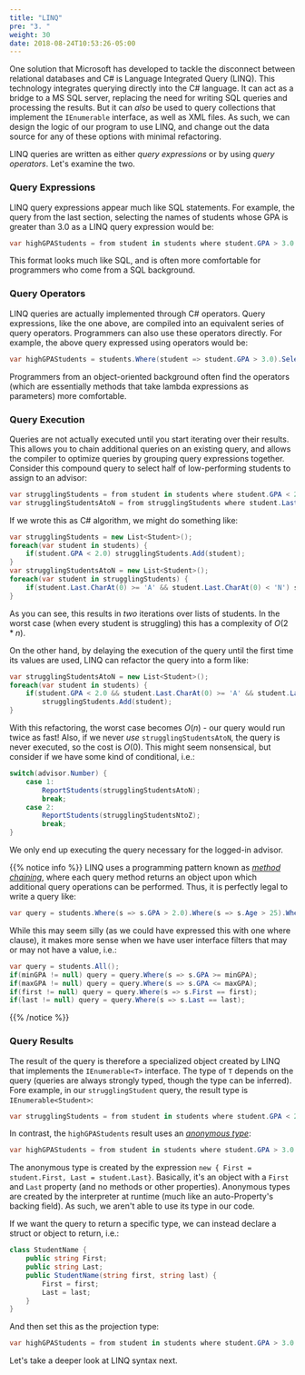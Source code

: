 ```yaml
---
title: "LINQ"
pre: "3. "
weight: 30
date: 2018-08-24T10:53:26-05:00
---
```


One solution that Microsoft has developed to tackle the disconnect between relational databases and C# is Language Integrated Query (LINQ).  This technology integrates querying directly into the C# language.  It can act as a bridge to a MS SQL server, replacing the need for writing SQL queries and processing the results.  But it can _also_ be used to query collections that implement the `IEnumerable` interface, as well as XML files.  As such, we can design the logic of our program to use LINQ, and change out the data source for any of these options with minimal refactoring.

LINQ queries are written as either _query expressions_ or by using _query operators_.  Let's examine the two.

### Query Expressions 

LINQ query expressions appear much like SQL statements.  For example, the query from the last section, selecting the names of students whose GPA is greater than 3.0 as a LINQ query expression would be:

```csharp
var highGPAStudents = from student in students where student.GPA > 3.0 select new { First = student.First, Last = student.Last};
```

This format looks much like SQL, and is often more comfortable for programmers who come from a SQL background.

### Query Operators

LINQ queries are actually implemented through C# operators.  Query expressions, like the one above, are compiled into an equivalent series of query operators.  Programmers can also use these operators directly.  For example, the above query expressed using operators would be:

```csharp
var highGPAStudents = students.Where(student => student.GPA > 3.0).Select(student => new {First = student.First, Last = student.Last});
```

Programmers from an object-oriented background often find the operators (which are essentially methods that take lambda expressions as parameters) more comfortable.

### Query Execution

Queries are not actually executed until you start iterating over their results.  This allows you to chain additional queries on an existing query, and allows the compiler to optimize queries by grouping query expressions together.  Consider this compound query to select half of low-performing students to assign to an advisor:

```csharp
var strugglingStudents = from student in students where student.GPA < 2.0 select student;
var strugglingStudentsAtoN = from strugglingStudents where student.Last.CharAt(0) >= 'A' && student.Last.CharAt(0) < 'N' select student;
```

If we wrote this as C# algorithm, we might do something like:

```csharp
var strugglingStudents = new List<Student>();
foreach(var student in students) {
    if(student.GPA < 2.0) strugglingStudents.Add(student);
}
var strugglingStudentsAtoN = new List<Student>();
foreach(var student in strugglingStudents) {
    if(student.Last.CharAt(0) >= 'A' && student.Last.CharAt(0) < 'N') strugglingStudentsAtoN.Add(student);
}
```

As you can see, this results in _two_ iterations over lists of students.  In the worst case (when every student is struggling) this has a complexity of $O(2*n)$.

On the other hand, by delaying the execution of the query until the first time its values are used, LINQ can refactor the query into a form like:

```csharp
var strugglingStudentsAtoN = new List<Student>();
foreach(var student in students) {
    if(student.GPA < 2.0 && student.Last.CharAt(0) >= 'A' && student.Last.CharAt(0) < 'N') 
        strugglingStudents.Add(student);
}
```

With this refactoring, the worst case becomes $O(n)$ - our query would run twice as fast!  Also, if we never _use_ `strugglingStudentsAtoN`, the query is never executed, so the cost is $O(0)$.  This might seem nonsensical, but consider if we have some kind of conditional, i.e.:

```csharp
switch(advisor.Number) {
    case 1:
        ReportStudents(strugglingStudentsAtoN);
        break;
    case 2: 
        ReportStudents(strugglingStudentsNtoZ);
        break;
}
```

We only end up executing the query necessary for the logged-in advisor.

{{% notice info %}}
LINQ uses a programming pattern known as [_method chaining_](https://en.wikipedia.org/wiki/Method_chaining), where each query method returns an object upon which additional query operations can be performed.  Thus, it is perfectly legal to write a query like:

```csharp
var query = students.Where(s => s.GPA > 2.0).Where(s => s.Age > 25).Where(s => s.Last.CharAt(0) == 'C');
```

While this may seem silly (as we could have expressed this with one where clause), it makes more sense when we have user interface filters that may or may not have a value, i.e.:

```csharp
var query = students.All();
if(minGPA != null) query = query.Where(s => s.GPA >= minGPA);
if(maxGPA != null) query = query.Where(s => s.GPA <= maxGPA);
if(first != null) query = query.Where(s => s.First == first);
if(last != null) query = query.Where(s => s.Last == last);
```
{{% /notice %}}

### Query Results 

The result of the query is therefore a specialized object created by LINQ that implements the `IEnumerable<T>` interface.  The type of `T` depends on the query (queries are always strongly typed, though the type can be inferred).  Fore example, in our `strugglingStudent` query, the result type is `IEnumerable<Student>`:

```csharp
var strugglingStudents = from student in students where student.GPA < 2.0 select student;
```

In contrast, the `highGPAStudents` result uses an [_anonymous type_](https://docs.microsoft.com/en-us/dotnet/csharp/programming-guide/classes-and-structs/anonymous-types):

```csharp
var highGPAStudents = from student in students where student.GPA > 3.0 select new { First = student.First, Last = student.Last};
```

The anonymous type is created by the expression `new { First = student.First, Last = student.Last}`.  Basically, it's an object with a `First` and `Last` property (and no methods or other properties).  Anonymous types are created by the interpreter at runtime (much like an auto-Property's backing field).  As such, we aren't able to use its type in our code.  

If we want the query to return a specific type, we can instead declare a struct or object to return, i.e.:

```csharp 
class StudentName {
    public string First;
    public string Last;
    public StudentName(string first, string last) {
        First = first;
        Last = last;
    }
}
```

And then set this as the projection type:

```csharp
var highGPAStudents = from student in students where student.GPA > 3.0 select new StudentName(student.First, student.Last);
```

Let's take a deeper look at LINQ syntax next.
